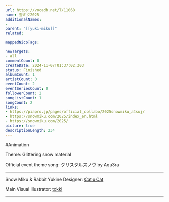```yaml
---
url: https://vocadb.net/T/11068
name: 雪ミク2025
additionalNames: 
- 
parent: "[[yuki-miku]]"
related:

mappedNicoTags:

newTargets:
- all
commentCount: 0
createDate: 2024-11-07T01:37:02.303
status: Finished
albumCount: 1
artistCount: 0
eventCount: 2
eventSeriesCount: 0
followerCount: 2
songListCount: 1
songCount: 2
links: 
- https://piapro.jp/pages/official_collabo/2025snowmiku_a4suj/
- https://snowmiku.com/2025/index_en.html
- https://snowmiku.com/2025/
picture: true
descriptionLength: 234
---
```


#Animation

Theme: Glittering snow material

Official event theme song: クリスタルスノウ by Aqu3ra

---

Snow Miku & Rabbit Yukine Designer: [Cat☆Cat](https://vocadb.net/Ar/116183)

Main Visual Illustrator: [tokki](https://www.pixiv.net/en/users/1723558)

---

